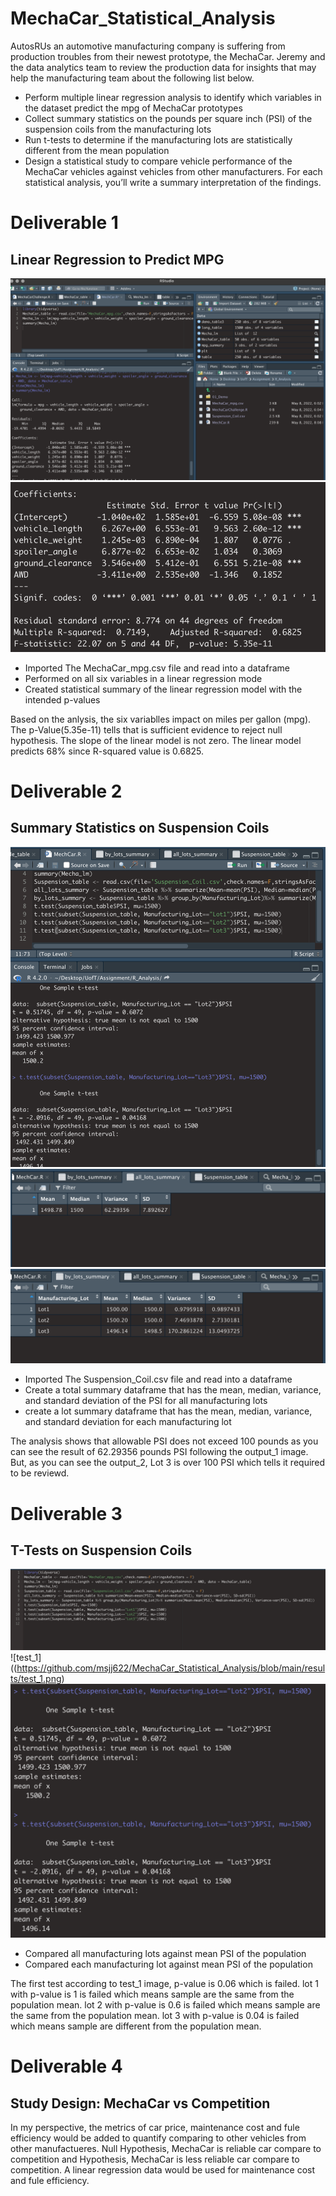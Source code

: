 # MechaCar_Statistical_Analysis
AutosRUs an automotive manufacturing company is suffering from production troubles from their newest prototype, the MechaCar. Jeremy and the data analytics team to review the production data for insights that may help the manufacturing team about the following list below.

- Perform multiple linear regression analysis to identify which variables in the dataset predict the mpg of MechaCar prototypes
- Collect summary statistics on the pounds per square inch (PSI) of the suspension coils from the manufacturing lots
- Run t-tests to determine if the manufacturing lots are statistically different from the mean population
- Design a statistical study to compare vehicle performance of the MechaCar vehicles against vehicles from other manufacturers. For each statistical analysis, you’ll write a summary interpretation of the findings.

# Deliverable 1
## Linear Regression to Predict MPG
![Deliverable_1](https://github.com/msjj622/MechaCar_Statistical_Analysis/blob/main/results/deliv_1_script.png)
![output_1](https://github.com/msjj622/MechaCar_Statistical_Analysis/blob/main/results/Linear%20Regression%20to%20Predict%20MPG.png)

- Imported The MechaCar_mpg.csv file and read into a dataframe
- Performed on all six variables in a linear regression mode
- Created statistical summary of the linear regression model with the intended p-values

Based on the anlysis, the six variablles impact on miles per gallon (mpg).
The p-Value(5.35e-11) tells that is sufficient evidence to reject null hypothesis. The slope of the linear model is not zero. The linear model predicts 68% since R-squared value is 0.6825.

# Deliverable 2
## Summary Statistics on Suspension Coils
![Deliverable_2](https://github.com/msjj622/MechaCar_Statistical_Analysis/blob/main/results/deliv_2_script.png)
![output_1](https://github.com/msjj622/MechaCar_Statistical_Analysis/blob/main/results/df_total_summary.png)
![output_2](https://github.com/msjj622/MechaCar_Statistical_Analysis/blob/main/results/df_lot_summary.png)

- Imported The Suspension_Coil.csv file and read into a dataframe
- Create a total summary dataframe that has the mean, median, variance, and standard deviation of the PSI for all manufacturing lots
- create a lot summary dataframe that has the mean, median, variance, and standard deviation for each manufacturing lot

The analysis shows that allowable PSI does not exceed 100 pounds as you can see the result of 62.29356 pounds PSI following the output_1 image. But, as you can see the output_2, Lot 3 is over 100 PSI which tells it required to be reviewd.

# Deliverable 3
## T-Tests on Suspension Coils 
![Deliverable_3](https://github.com/msjj622/MechaCar_Statistical_Analysis/blob/main/results/deliv_3_script.png)
![test_1]((https://github.com/msjj622/MechaCar_Statistical_Analysis/blob/main/results/test_1.png)
![test_2](https://github.com/msjj622/MechaCar_Statistical_Analysis/blob/main/results/test_2.png)

- Compared all manufacturing lots against mean PSI of the population
- Compared each manufacturing lot against mean PSI of the population 

The first test according to test_1 image, p-value is 0.06 which is failed.
lot 1 with p-value is 1 is failed which means sample are the same from the population mean.
lot 2 with p-value is 0.6 is failed which means sample are the same from the population mean.
lot 3 with p-value is 0.04 is failed which means sample are different from the population mean.

# Deliverable 4
## Study Design: MechaCar vs Competition

In my perspective, the metrics of car price, maintenance cost and fule efficiency would be added to quantify comparing to other vehicles from other manufactueres. Null Hypothesis, MechaCar is reliable car compare to competition and Hypothesis, MechaCar is less reliable car compare to competition. A linear regression data would be used for maintenance cost and fule efficiency.


